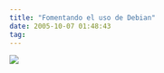 ```yaml
---
title: "Fomentando el uso de Debian"
date: 2005-10-07 01:48:43
tag: 
---
```

<p><a mce_real_href="http://damog.nipl.net/images/usen-debian.jpg" target="_blank" href="http://damog.nipl.net/images/usen-debian.jpg"><img mce_real_src="http://damog.nipl.net/images/usen-debian-mini.jpg" src="http://damog.nipl.net/images/usen-debian-mini.jpg" border="0" hspace="0" vspace="0"/></a></p>

<a mce_real_href="http://damog.nipl.net/images/usen-debian.jpg" target="_blank" href="http://damog.nipl.net/images/usen-debian.jpg"></a><br/><br/>
